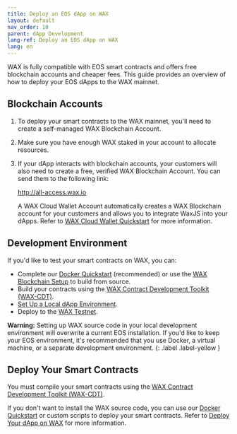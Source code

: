 ```yaml
---
title: Deploy an EOS dApp on WAX
layout: default
nav_order: 10
parent: dApp Development
lang-ref: Deploy an EOS dApp on WAX
lang: en
---
```


WAX is fully compatible with EOS smart contracts and offers free blockchain accounts and cheaper fees. This guide provides an overview of how to deploy your EOS dApps to the WAX mainnet.

<!--## What's Compatible

* All EOSIO System Contracts
* All EOSIO CDT libraries
* <a href="https://github.com/EOSIO/eosjs" target="_blank">eosjs</a> API SDK-->

## Blockchain Accounts

1. To deploy your smart contracts to the WAX mainnet, you'll need to create a self-managed WAX Blockchain Account.

2. Make sure you have enough WAX staked in your account to allocate resources.

3. If your dApp interacts with blockchain accounts, your customers will also need to create a free, verified WAX Blockchain Account. You can send them to the following link:

    <a href="https://all-access.wax.io" target="_blank">http://<span></span>all-access.wax.io</a>

    A WAX Cloud Wallet Account automatically creates a WAX Blockchain account for your customers and allows you to integrate WaxJS into your dApps. Refer to [WAX Cloud Wallet Quickstart](/en/waa_waxjs_qstart) for more information.

## Development Environment

If you'd like to test your smart contracts on WAX, you can:

* Complete our [Docker Quickstart](/en/dapp-development/docker-setup) (recommended) or use the [WAX Blockchain Setup](/en/dapp-development/wax-blockchain-setup) to build from source.
* Build your contracts using the [WAX Contract Development Toolkit (WAX-CDT)](/en/dapp-development/wax-cdt).
* [Set Up a Local dApp Environment](/en/dapp-development/setup-local-dapp-environment).
* Deploy to the [WAX Testnet](/en/dapp-development/testnet-quickstart).

<strong>Warning:</strong> Setting up WAX source code in your local development environment will overwrite a current EOS installation. If you'd like to keep your EOS environment, it's recommended that you use Docker, a virtual machine, or a separate development environment.
{: .label .label-yellow }

## Deploy Your Smart Contracts

You must compile your smart contracts using the [WAX Contract Development Toolkit (WAX-CDT)](/en/dapp-development/wax-cdt).

If you don't want to install the WAX source code, you can use our [Docker Quickstart](/en/dapp-development/docker-setup) or custom scripts to deploy your smart contracts. Refer to [Deploy Your dApp on WAX](/en/dapp-development/deploy-dapp-on-wax) for more information.
